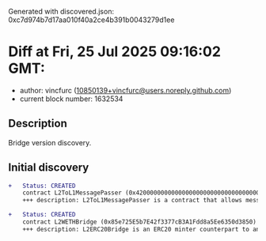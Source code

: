 Generated with discovered.json: 0xc7d974b7d17aa010f40a2ce4b391b0043279d1ee

# Diff at Fri, 25 Jul 2025 09:16:02 GMT:

- author: vincfurc (<10850139+vincfurc@users.noreply.github.com>)
- current block number: 1632534

## Description

Bridge version discovery.

## Initial discovery

```diff
+   Status: CREATED
    contract L2ToL1MessagePasser (0x4200000000000000000000000000000000000016)
    +++ description: L2ToL1MessagePasser is a contract that allows messages to be sent from the L2 to the L1, used to send withdrawal requests from the L2 to the L1.
```

```diff
+   Status: CREATED
    contract L2WETHBridge (0x85e725E5b7E42f3377cB3A1Fdd8a5Ee6350d3850)
    +++ description: L2ERC20Bridge is an ERC20 minter counterpart to an L1 bridge. This contract is used to mint new ERC20 tokens on the L2 once a token deposit is made on the L1. Note that the token received on L2 could have a different ticker/symbol than the token sent on L1.
```
